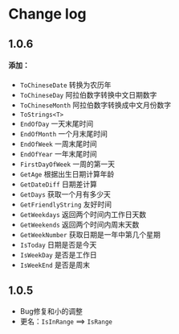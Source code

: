 # Change log

## 1.0.6

#### 添加：
- `ToChineseDate` 转换为农历年
- `ToChineseDay` 阿拉伯数字转换中文日期数字
- `ToChineseMonth` 阿拉伯数字转换成中文月份数字
- `ToStrings<T>`
- `EndOfDay`  一天末尾时间
- `EndOfMonth`  一个月末尾时间
- `EndOfWeek`  一周末尾时间
- `EndOfYear` 一年末尾时间
- `FirstDayOfWeek` 一周的第一天
- `GetAge` 根据出生日期计算年龄
- `GetDateDiff` 日期差计算
- `GetDays` 获取一个月有多少天
- `GetFriendlyString` 友好时间
- `GetWeekdays` 返回两个时间内工作日天数
- `GetWeekends` 返回两个时间内周末天数
- `GetWeekNumber` 获取日期是一年中第几个星期
- `IsToday` 日期是否是今天
- `IsWeekDay` 是否是工作日
- `IsWeekEnd` 是否是周末

## 1.0.5
- Bug修复和小的调整
- 更名：`IsInRange` ==> `IsRange`
